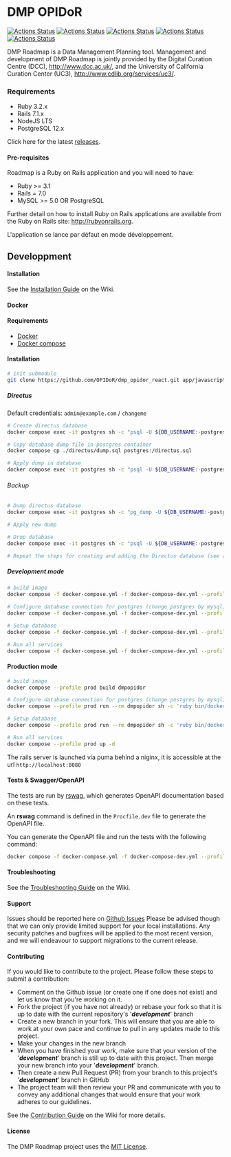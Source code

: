 # DMP OPIDoR

[![Actions Status](https://github.com/DMPRoadmap/roadmap/workflows/Brakeman/badge.svg)](https://github.com/DMPRoadmap/roadmap/actions)
[![Actions Status](https://github.com/DMPRoadmap/roadmap/workflows/Rubocop/badge.svg)](https://github.com/DMPRoadmap/roadmap/actions)
[![Actions Status](https://github.com/DMPRoadmap/roadmap/workflows/ESLint/badge.svg)](https://github.com/DMPRoadmap/roadmap/actions)
[![Actions Status](https://github.com/DMPRoadmap/roadmap/workflows/Tests%20-%20PostgreSQL/badge.svg)](https://github.com/DMPRoadmap/roadmap/actions)
[![Actions Status](https://github.com/DMPRoadmap/roadmap/workflows/Tests%20-%20MySQL/badge.svg)](https://github.com/DMPRoadmap/roadmap/actions)

DMP Roadmap is a Data Management Planning tool. Management and development of DMP Roadmap is jointly provided by the Digital Curation Centre (DCC), http://www.dcc.ac.uk/, and the University of California Curation Center (UC3), http://www.cdlib.org/services/uc3/.

### Requirements

- Ruby 3.2.x
- Rails 7.1.x
- NodeJS LTS
- PostgreSQL 12.x

Click here for the latest [releases](https://github.com/DMPRoadmap/roadmap/releases/).

#### Pre-requisites
Roadmap is a Ruby on Rails application and you will need to have:
- Ruby >= 3.1
- Rails = 7.0
- MySQL >= 5.0 OR PostgreSQL

Further detail on how to install Ruby on Rails applications are available from the Ruby on Rails site: http://rubyonrails.org.

L'application se lance par défaut en mode développement.

## Developpment

#### Installation
See the [Installation Guide](https://github.com/DMPRoadmap/roadmap/wiki/Installation) on the Wiki.

#### Docker

#### Requirements
- [Docker](https://www.docker.com/)
- [Docker compose](https://docs.docker.com/compose/install/)

#### Installation

```bash
# init submodule
git clone https://github.com/OPIDoR/dmp_opidor_react.git app/javascript/dmp_opidor_react

```

##### Directus

Default credentials: ``admin@example.com`` / ``changeme``

```bash
# Create directus database
docker compose exec -it postgres sh -c "psql -U ${DB_USERNAME:-postgres} -c 'create database ${DIRECTUS_DATABASE:-directus};'"

# Copy database dump file in postgres container
docker compose cp ./directus/dump.sql postgres:/directus.sql

# Apply dump in database
docker compose exec -it postgres sh -c "psql -U ${DB_USERNAME:-postgres} ${DIRECTUS_DATABASE:-directus} < directus.sql"
```

###### Backup

```bash
# Dump directus database
docker compose exec -it postgres sh -c "pg_dump -U ${DB_USERNAME:-postgres} ${DIRECTUS_DATABASE:-directus}" > directus/dump.sql

# Apply new dump

# Drop database
docker compose exec -it postgres sh -c "psql -U ${DB_USERNAME:-postgres} -c 'drop database ${DIRECTUS_DATABASE:-directus};'"

# Repeat the steps for creating and adding the Directus database (see above)
```

##### Development mode

```bash
# build image
docker compose -f docker-compose.yml -f docker-compose-dev.yml --profile dev build dmpopidor

# Configure database connection for postgres (change postgres by mysql)
docker compose -f docker-compose.yml -f docker-compose-dev.yml --profile dev run --rm dmpopidor sh -c 'ruby bin/docker postgres'

# Setup database
docker compose -f docker-compose.yml -f docker-compose-dev.yml --profile dev run --rm dmpopidor sh -c 'bin/rails db:environment:set RAILS_ENV=development; ruby bin/docker db:setup'

# Run all services
docker compose -f docker-compose.yml -f docker-compose-dev.yml --profile dev up -d
```

#### Production mode

```bash
# build image
docker compose --profile prod build dmpopidor

# Configure database connection for postgres (change postgres by mysql)
docker compose --profile prod run --rm dmpopidor sh -c 'ruby bin/docker postgres'

# Setup database
docker compose --profile prod run --rm dmpopidor sh -c 'ruby bin/docker db:setup'

# Run all services
docker compose --profile prod up -d
```


The rails server is launched via puma behind a niginx, it is accessible at the url ``http://localhost:8080``

#### Tests & Swagger/OpenAPI
The tests are run by [rswag](https://github.com/rswag/rswag), which generates OpenAPI documentation based on these tests.

An **rswag** command is defined in the ``Procfile.dev`` file to generate the OpenAPI file.

You can generate the OpenAPI file and run the tests with the following command:

```bash
docker compose -f docker-compose.yml -f docker-compose-dev.yml --profile dev exec dmpopidor sh -c "RAILS_ENV=test rails rswag"
```

#### Troubleshooting
See the [Troubleshooting Guide](https://github.com/DMPRoadmap/roadmap/wiki/Troubleshooting) on the Wiki.

#### Support
Issues should be reported here on [Github Issues](https://github.com/DMPRoadmap/roadmap/issues)
Please be advised though that we can only provide limited support for your local installations.
Any security patches and bugfixes will be applied to the most recent version, and we will endeavour to support migrations to the current release.

#### Contributing
If you would like to contribute to the project. Please follow these steps to submit a contribution:
* Comment on the Github issue (or create one if one does not exist) and let us know that you're working on it.
* Fork the project (if you have not already) or rebase your fork so that it is up to date with the current repository's '_**development**_' branch
* Create a new branch in your fork. This will ensure that you are able to work at your own pace and continue to pull in any updates made to this project.
* Make your changes in the new branch
* When you have finished your work, make sure that your version of the '_**development**_' branch is still up to date with this project. Then merge your new branch into your '_**development**_' branch.
* Then create a new Pull Request (PR) from your branch to this project's '_**development**_' branch in GitHub
* The project team will then review your PR and communicate with you to convey any additional changes that would ensure that your work adheres to our guidelines.

See the [Contribution Guide](https://github.com/DMPRoadmap/roadmap/blob/development/CONTRIBUTING.md) on the Wiki for more details.

#### License
The DMP Roadmap project uses the <a href="./LICENSE.md">MIT License</a>.

